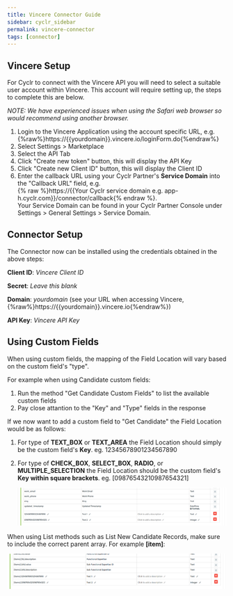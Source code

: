 ```yaml
---
title: Vincere Connector Guide
sidebar: cyclr_sidebar
permalink: vincere-connector
tags: [connector]
---
```


Vincere Setup
---------------

For Cyclr to connect with the Vincere API you will need to select a suitable user account within Vincere. This account will require setting up, the steps to complete this are below.

_NOTE: We have experienced issues when using the Safari web browser so would recommend using another browser._

1. Login to the Vincere Application using the account specific URL, e.g. {%raw%}https://{{yourdomain}}.vincere.io/loginForm.do{%endraw%}
2. Select Settings > Marketplace
3. Select the API Tab
4. Click "Create new token" button, this will display the API Key
5. Click "Create new Client ID" button, this will display the Client ID
6. Enter the callback URL using your Cyclr Partner's **Service Domain** into the "Callback URL" field, e.g. <br /> {% raw %}https://{{Your Cyclr service domain e.g. app-h.cyclr.com}}/connector/callback{% endraw %}. <br /> Your Service Domain can be found in your Cyclr Partner Console under Settings > General Settings > Service Domain.


Connector Setup
---------------

The Connector now can be installed using the credentials obtained in the above steps:

**Client ID**: _Vincere Client ID_

**Secret**: _Leave this blank_

**Domain**:  _yourdomain_ (see your URL when accessing Vincere, {%raw%}https://{{yourdomain}}.vincere.io{%endraw%})

**API Key**: _Vincere API Key_


Using Custom Fields
-------------------

When using custom fields, the mapping of the Field Location will vary based on the custom field's "type".

For example when using Candidate custom fields:

1. Run the method "Get Candidate Custom Fields" to list the available custom fields
2. Pay close attantion to the "Key" and "Type" fields in the response

If we now want to add a custom field to "Get Candidate" the Field Location would be as follows:

1. For type of **TEXT_BOX** or **TEXT_AREA** the Field Location should simply be the custom field's **Key**. eg. 12345678901234567890
2. For type of **CHECK_BOX**, **SELECT_BOX**, **RADIO**, or **MULTIPLE_SELECTION** the Field Location should be the custom field's **Key within square brackets**. eg. [09876543210987654321]

   ![custom fields for get methods](./images/vincere_custom_fields_1.png)

When using List methods such as List New Candidate Records, make sure to include the correct parent array. For example **[item]**:

   ![custom fields for list methods](./images/vincere_custom_fields_2.png)
